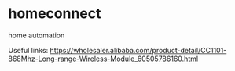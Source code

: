 # homeconnect
home automation

Useful links:
https://wholesaler.alibaba.com/product-detail/CC1101-868Mhz-Long-range-Wireless-Module_60505786160.html
